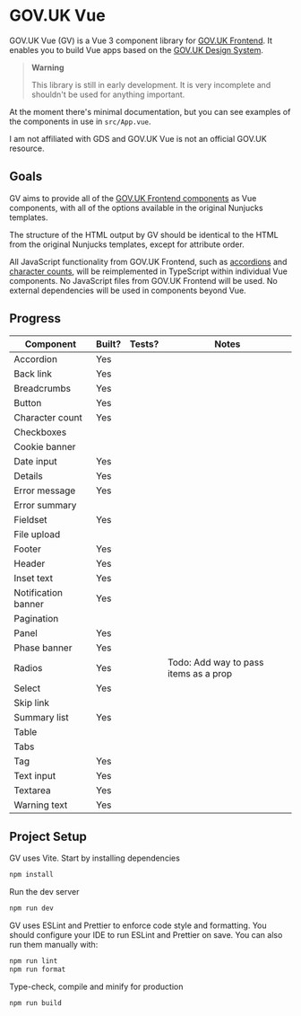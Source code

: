 # GOV.UK Vue

GOV.UK Vue (GV) is a Vue 3 component library for [GOV.UK Frontend](https://github.com/alphagov/govuk-frontend). It enables you to build Vue apps based on the [GOV.UK Design System](https://design-system.service.gov.uk/).

> **Warning**
>
> This library is still in early development. It is very incomplete and shouldn't be used for anything important.

At the moment there's minimal documentation, but you can see examples of the components in use in `src/App.vue`.

I am not affiliated with GDS and GOV.UK Vue is not an official GOV.UK resource.

## Goals

GV aims to provide all of the [GOV.UK Frontend components](https://design-system.service.gov.uk/components/) as Vue components, with all of the options available in the original Nunjucks templates.

The structure of the HTML output by GV should be identical to the HTML from the original Nunjucks templates, except for attribute order.

All JavaScript functionality from GOV.UK Frontend, such as [accordions](https://design-system.service.gov.uk/components/accordion/) and [character counts](https://design-system.service.gov.uk/components/character-count/), will be reimplemented in TypeScript within individual Vue components. No JavaScript files from GOV.UK Frontend will be used. No external dependencies will be used in components beyond Vue.

## Progress

| Component           | Built? | Tests? | Notes                                 |
|---------------------|--------|--------|---------------------------------------|
| Accordion           | Yes    |        |                                       |
| Back link           | Yes    |        |                                       |
| Breadcrumbs         | Yes    |        |                                       |
| Button              | Yes    |        |                                       |
| Character count     | Yes    |        |                                       |
| Checkboxes          |        |        |                                       |
| Cookie banner       |        |        |                                       |
| Date input          | Yes    |        |                                       |
| Details             | Yes    |        |                                       |
| Error message       | Yes    |        |                                       |
| Error summary       |        |        |                                       |
| Fieldset            | Yes    |        |                                       |
| File upload         |        |        |                                       |
| Footer              | Yes    |        |                                       |
| Header              | Yes    |        |                                       |
| Inset text          | Yes    |        |                                       |
| Notification banner | Yes    |        |                                       |
| Pagination          |        |        |                                       |
| Panel               | Yes    |        |                                       |
| Phase banner        | Yes    |        |                                       |
| Radios              | Yes    |        | Todo: Add way to pass items as a prop |
| Select              | Yes    |        |                                       |
| Skip link           |        |        |                                       |
| Summary list        | Yes    |        |                                       |
| Table               |        |        |                                       |
| Tabs                |        |        |                                       |
| Tag                 | Yes    |        |                                       |
| Text input          | Yes    |        |                                       |
| Textarea            | Yes    |        |                                       |
| Warning text        | Yes    |        |                                       |

## Project Setup

GV uses Vite. Start by installing dependencies

```sh
npm install
```

Run the dev server

```sh
npm run dev
```

GV uses ESLint and Prettier to enforce code style and formatting. You should configure your IDE to run ESLint and Prettier on save. You can also run them manually with:

```sh
npm run lint
npm run format
```

Type-check, compile and minify for production

```sh
npm run build
```
